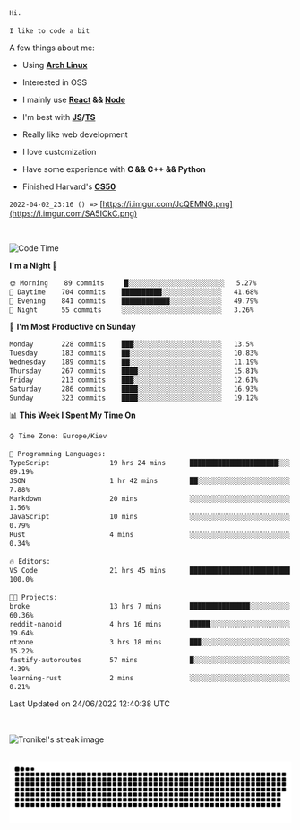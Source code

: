 ```
Hi.

I like to code a bit
```

A few things about me:

-   Using **[Arch Linux](https://archlinux.org/)**

-   Interested in OSS

-   I mainly use **[React](https://reactjs.org/) && [Node](https://nodejs.org/en/)**

-   I'm best with **[JS](https://www.javascript.com/)/[TS](https://www.typescriptlang.org/)**

-   Really like web development

-   I love customization

-   Have some experience with **C && C++ && Python**

-   Finished Harvard's **[CS50](https://cs50.harvard.edu)**

`2022-04-02_23:16 () =>` [https://i.imgur.com/JcQEMNG.png](https://i.imgur.com/SA5ICkC.png)

<br>

<!--START_SECTION:waka-->
![Code Time](http://img.shields.io/badge/Code%20Time-715%20hrs%2031%20mins-blue)

**I'm a Night 🦉** 

```text
🌞 Morning    89 commits     █░░░░░░░░░░░░░░░░░░░░░░░░   5.27% 
🌆 Daytime    704 commits    ██████████░░░░░░░░░░░░░░░   41.68% 
🌃 Evening    841 commits    ████████████░░░░░░░░░░░░░   49.79% 
🌙 Night      55 commits     ░░░░░░░░░░░░░░░░░░░░░░░░░   3.26%

```
📅 **I'm Most Productive on Sunday** 

```text
Monday       228 commits    ███░░░░░░░░░░░░░░░░░░░░░░   13.5% 
Tuesday      183 commits    ██░░░░░░░░░░░░░░░░░░░░░░░   10.83% 
Wednesday    189 commits    ██░░░░░░░░░░░░░░░░░░░░░░░   11.19% 
Thursday     267 commits    ████░░░░░░░░░░░░░░░░░░░░░   15.81% 
Friday       213 commits    ███░░░░░░░░░░░░░░░░░░░░░░   12.61% 
Saturday     286 commits    ████░░░░░░░░░░░░░░░░░░░░░   16.93% 
Sunday       323 commits    ████░░░░░░░░░░░░░░░░░░░░░   19.12%

```


📊 **This Week I Spent My Time On** 

```text
⌚︎ Time Zone: Europe/Kiev

💬 Programming Languages: 
TypeScript               19 hrs 24 mins      ██████████████████████░░░   89.19% 
JSON                     1 hr 42 mins        ██░░░░░░░░░░░░░░░░░░░░░░░   7.88% 
Markdown                 20 mins             ░░░░░░░░░░░░░░░░░░░░░░░░░   1.56% 
JavaScript               10 mins             ░░░░░░░░░░░░░░░░░░░░░░░░░   0.79% 
Rust                     4 mins              ░░░░░░░░░░░░░░░░░░░░░░░░░   0.34%

🔥 Editors: 
VS Code                  21 hrs 45 mins      █████████████████████████   100.0%

🐱‍💻 Projects: 
broke                    13 hrs 7 mins       ███████████████░░░░░░░░░░   60.36% 
reddit-nanoid            4 hrs 16 mins       █████░░░░░░░░░░░░░░░░░░░░   19.64% 
ntzone                   3 hrs 18 mins       ███░░░░░░░░░░░░░░░░░░░░░░   15.22% 
fastify-autoroutes       57 mins             █░░░░░░░░░░░░░░░░░░░░░░░░   4.39% 
learning-rust            2 mins              ░░░░░░░░░░░░░░░░░░░░░░░░░   0.21%

```


 Last Updated on 24/06/2022 12:40:38 UTC
<!--END_SECTION:waka-->

<br>

<p><img align="center" src="https://github-readme-streak-stats.herokuapp.com/?user=Tronikelis&theme=dark" alt="Tronikel's streak image" /></p>

<br>

<img title="" src="https://raw.githubusercontent.com/Tronikelis/Tronikelis/output/github-contribution-grid-snake.svg" alt="very cool snake thingey" data-align="left">

